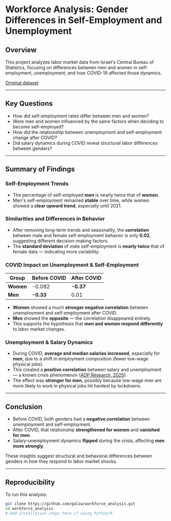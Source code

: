 # Workforce Analysis: Gender Differences in Self-Employment and Unemployment

##  Overview

This project analyzes labor market data from Israel's Central Bureau of Statistics, focusing on differences between men and women in self-employment, unemployment, and how COVID-19 affected those dynamics.

 [Original dataset](https://www.cbs.gov.il/he/Statistics/Pages/%D7%9E%D7%97%D7%95%D7%9C%D7%9C%D7%99%D7%9D/%D7%9E%D7%97%D7%95%D7%9C%D7%9C-%D7%A1%D7%93%D7%A8%D7%95%D7%AA.aspxn)

---

##  Key Questions

- How did self-employment rates differ between men and women?
- Were men and women influenced by the same factors when deciding to become self-employed?
- How did the relationship between unemployment and self-employment change after COVID?
- Did salary dynamics during COVID reveal structural labor differences between genders?

---

##  Summary of Findings

###  Self-Employment Trends

- The percentage of self-employed **men** is nearly twice that of **women**.
- Men's self-employment remained **stable** over time, while women showed a **clear upward trend**, especially until 2021.

###  Similarities and Differences in Behavior

- After removing long-term trends and seasonality, the **correlation** between male and female self-employment behavior is only **0.02**, suggesting different decision-making factors.
- The **standard deviation** of male self-employment is **nearly twice** that of female data — indicating more variability.

###  COVID Impact on Unemployment & Self-Employment

| Group | Before COVID | After COVID |
|-------|--------------|-------------|
| **Women** | -0.082       | **-0.37**       |
| **Men**   | **-0.33**       | 0.01          |

- **Women** showed a much **stronger negative correlation** between unemployment and self-employment after COVID.
- **Men** showed the **opposite** — the correlation disappeared entirely.
- This supports the hypothesis that **men and women respond differently** to labor market changes.

###  Unemployment & Salary Dynamics

- During COVID, **average and median salaries increased**, especially for **men**, due to a shift in employment composition (fewer low-wage physical jobs).
- This created a **positive correlation** between salary and unemployment — a known crisis phenomenon ([ADP Research, 2025](https://www.adpresearch.com/wp-content/uploads/2025/07/TaW_2025_Issue2-2025.pdf)).
- The effect was **stronger for men**, possibly because low-wage men are more likely to work in physical jobs hit hardest by lockdowns.

---

##  Conclusion

- Before COVID, both genders had a **negative correlation** between unemployment and self-employment.
- After COVID, that relationship **strengthened for women** and **vanished for men**.
- Salary–unemployment dynamics **flipped** during the crisis, affecting **men more strongly**.

These insights suggest structural and behavioral differences between genders in how they respond to labor market shocks.

---

##  Reproducibility

To run this analysis:

```bash
git clone https://github.com/galzw/workforce_analysis.git
cd workforce_analysis
# Add installation steps here if using Python/R
